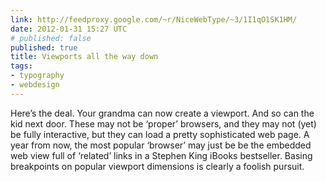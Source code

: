 ```yaml
---
link: http://feedproxy.google.com/~r/NiceWebType/~3/1I1qO1SK1HM/
date: 2012-01-31 15:27 UTC
# published: false
published: true
title: Viewports all the way down
tags:
- typography
- webdesign
---
```


Here’s the deal. Your grandma can now create a viewport. And so can the kid next door. These may not be ‘proper’ browsers, and they may not (yet) be fully interactive, but they can load a pretty sophisticated web page. A year from now, the most popular ‘browser’ may just be be the embedded web view full of ‘related’ links in a Stephen King iBooks bestseller.  Basing breakpoints on popular viewport dimensions is clearly a foolish pursuit.
